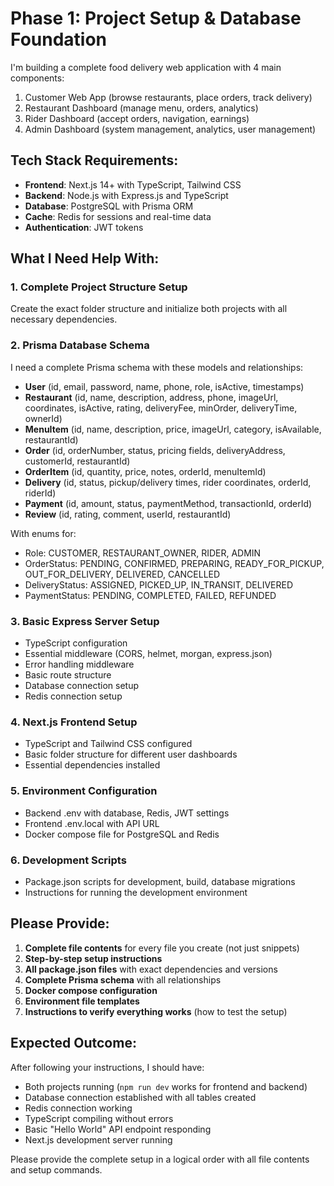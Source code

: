 # Phase 1: Project Setup & Database Foundation

I'm building a complete food delivery web application with 4 main components:
1. Customer Web App (browse restaurants, place orders, track delivery)
2. Restaurant Dashboard (manage menu, orders, analytics)  
3. Rider Dashboard (accept orders, navigation, earnings)
4. Admin Dashboard (system management, analytics, user management)

## Tech Stack Requirements:
- **Frontend**: Next.js 14+ with TypeScript, Tailwind CSS
- **Backend**: Node.js with Express.js and TypeScript
- **Database**: PostgreSQL with Prisma ORM
- **Cache**: Redis for sessions and real-time data
- **Authentication**: JWT tokens

## What I Need Help With:

### 1. Complete Project Structure Setup
Create the exact folder structure and initialize both projects with all necessary dependencies.

### 2. Prisma Database Schema
I need a complete Prisma schema with these models and relationships:
- **User** (id, email, password, name, phone, role, isActive, timestamps)
- **Restaurant** (id, name, description, address, phone, imageUrl, coordinates, isActive, rating, deliveryFee, minOrder, deliveryTime, ownerId)
- **MenuItem** (id, name, description, price, imageUrl, category, isAvailable, restaurantId)
- **Order** (id, orderNumber, status, pricing fields, deliveryAddress, customerId, restaurantId)
- **OrderItem** (id, quantity, price, notes, orderId, menuItemId)
- **Delivery** (id, status, pickup/delivery times, rider coordinates, orderId, riderId)
- **Payment** (id, amount, status, paymentMethod, transactionId, orderId)
- **Review** (id, rating, comment, userId, restaurantId)

With enums for:
- Role: CUSTOMER, RESTAURANT_OWNER, RIDER, ADMIN
- OrderStatus: PENDING, CONFIRMED, PREPARING, READY_FOR_PICKUP, OUT_FOR_DELIVERY, DELIVERED, CANCELLED
- DeliveryStatus: ASSIGNED, PICKED_UP, IN_TRANSIT, DELIVERED
- PaymentStatus: PENDING, COMPLETED, FAILED, REFUNDED

### 3. Basic Express Server Setup
- TypeScript configuration
- Essential middleware (CORS, helmet, morgan, express.json)
- Error handling middleware
- Basic route structure
- Database connection setup
- Redis connection setup

### 4. Next.js Frontend Setup
- TypeScript and Tailwind CSS configured
- Basic folder structure for different user dashboards
- Essential dependencies installed

### 5. Environment Configuration
- Backend .env with database, Redis, JWT settings
- Frontend .env.local with API URL
- Docker compose file for PostgreSQL and Redis

### 6. Development Scripts
- Package.json scripts for development, build, database migrations
- Instructions for running the development environment

## Please Provide:

1. **Complete file contents** for every file you create (not just snippets)
2. **Step-by-step setup instructions** 
3. **All package.json files** with exact dependencies and versions
4. **Complete Prisma schema** with all relationships
5. **Docker compose configuration**
6. **Environment file templates**
7. **Instructions to verify everything works** (how to test the setup)

## Expected Outcome:
After following your instructions, I should have:
- Both projects running (`npm run dev` works for frontend and backend)
- Database connection established with all tables created
- Redis connection working
- TypeScript compiling without errors
- Basic "Hello World" API endpoint responding
- Next.js development server running

Please provide the complete setup in a logical order with all file contents and setup commands.